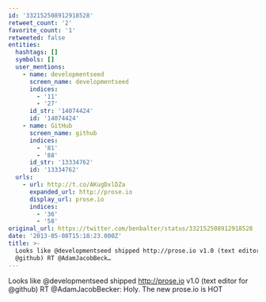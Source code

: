 ```yaml
---
id: '332152508912918528'
retweet_count: '2'
favorite_count: '1'
retweeted: false
entities:
  hashtags: []
  symbols: []
  user_mentions:
    - name: developmentseed
      screen_name: developmentseed
      indices:
        - '11'
        - '27'
      id_str: '14074424'
      id: '14074424'
    - name: GitHub
      screen_name: github
      indices:
        - '81'
        - '88'
      id_str: '13334762'
      id: '13334762'
  urls:
    - url: http://t.co/AKugDxlDZa
      expanded_url: http://prose.io
      display_url: prose.io
      indices:
        - '36'
        - '58'
original_url: https://twitter.com/benbalter/status/332152508912918528
date: '2013-05-08T15:18:23.000Z'
title: >-
  Looks like @developmentseed shipped http://prose.io v1.0 (text editor for
  @github) RT @AdamJacobBeck…
---
```


Looks like @developmentseed shipped http://prose.io v1.0 (text editor for @github) RT @AdamJacobBecker: Holy. The new prose.io is HOT